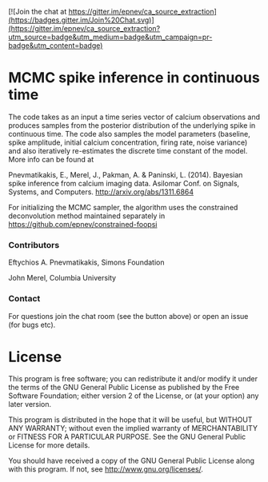 [![Join the chat at https://gitter.im/epnev/ca_source_extraction](https://badges.gitter.im/Join%20Chat.svg)](https://gitter.im/epnev/ca_source_extraction?utm_source=badge&utm_medium=badge&utm_campaign=pr-badge&utm_content=badge)

MCMC spike inference in continuous time
==========================

The code takes as an input a time series vector of calcium observations
and produces samples from the posterior distribution of the underlying
spike in continuous time. The code also samples the model parameters
(baseline, spike amplitude, initial calcium concentration, firing rate,
noise variance) and also iteratively re-estimates the discrete time
constant of the model. More info can be found at

Pnevmatikakis, E., Merel, J., Pakman, A. &amp; Paninski, L. (2014).
Bayesian spike inference from calcium imaging data. Asilomar Conf. on
Signals, Systems, and Computers. http://arxiv.org/abs/1311.6864

For initializing the MCMC sampler, the algorithm uses the constrained deconvolution method maintained separately in https://github.com/epnev/constrained-foopsi

### Contributors

Eftychios A. Pnevmatikakis, Simons Foundation

John Merel, Columbia University

### Contact

For questions join the chat room (see the button above) or open an issue (for bugs etc).

License
=======

This program is free software; you can redistribute it and/or
modify it under the terms of the GNU General Public License
as published by the Free Software Foundation; either version 2
of the License, or (at your option) any later version.

This program is distributed in the hope that it will be useful,
but WITHOUT ANY WARRANTY; without even the implied warranty of
MERCHANTABILITY or FITNESS FOR A PARTICULAR PURPOSE.  See the
GNU General Public License for more details.

You should have received a copy of the GNU General Public License
along with this program.  If not, see <http://www.gnu.org/licenses/>.
